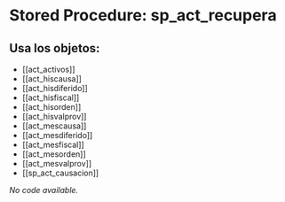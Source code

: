 # Stored Procedure: sp_act_recupera

## Usa los objetos:
- [[act_activos]]
- [[act_hiscausa]]
- [[act_hisdiferido]]
- [[act_hisfiscal]]
- [[act_hisorden]]
- [[act_hisvalprov]]
- [[act_mescausa]]
- [[act_mesdiferido]]
- [[act_mesfiscal]]
- [[act_mesorden]]
- [[act_mesvalprov]]
- [[sp_act_causacion]]

*No code available.*
